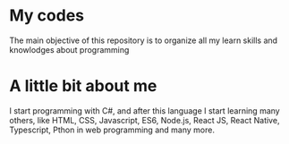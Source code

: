 # My codes

The main objective of this repository is to organize all my learn skills and knowlodges about programming

# A little bit about me

I start programming with C#, and after this language I start learning many others, like HTML, CSS, Javascript, ES6, Node.js, React JS, React Native, Typescript, Pthon in web programming and many more.
